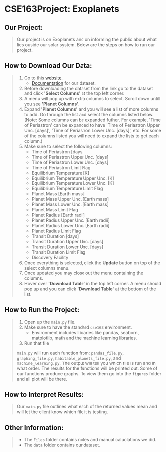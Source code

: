 # CSE163Project: Exoplanets

## Our Project:
> Our project is on Exoplanets and on informing the public about what lies ouside our solar
> system. Below are the steps on how to run our project.

## How to Download Our Data:
> 1. Go to this [website](https://exoplanetarchive.ipac.caltech.edu/cgi-bin/TblView/nph-tblView?app=ExoTbls&config=planets).
>       * [Documentation](https://exoplanetarchive.ipac.caltech.edu/docs/API_exoplanet_columns.html)
>       for our dataset.
> 2. Before downloading the dataset from the link go to the dataset and click **'Select Columns'**
> at the top left corner.
> 3. A menu will pop up with extra columns to select. Scroll down untill you see **'Planet Columns'**.
> 4. Expand **'Planet Columns'** and you will see a list of more columns to add. Go through the list
> and select the columns listed below. (Note: Some columns can be expanded futher. For example,
> 'Time of Periastron' can be expanded to have 'Time of Periastron Upper Unc. [days]', 
> 'Time of Periastron Lower Unc. [days]', etc. For some of the columns listed you will need to expand
> the lists to get each column.)
> 5. Make sure to select the following columns:
>       * Time of Periastron [days]
>       * Time of Periastron Upper Unc. [days]
>       * Time of Periastron Lower Unc. [days]
>       * Time of Periastron Limit Flag
>       * Equilibrium Temperature [K]
>       * Equilibrium Temperature Upper Unc. [K]
>       * Equilibrium Temperature Lower Unc. [K]
>       * Equilibrium Temperature Limit Flag
>       * Planet Mass [Earth mass]
>       * Planet Mass Upper Unc. [Earth mass]
>       * Planet Mass Lower Unc. [Earth mass]
>       * Planet Mass Limit Flag
>       * Planet Radius [Earth radii]
>       * Planet Radius Upper Unc. [Earth radii]
>       * Planet Radius Lower Unc. [Earth radii]
>       * Planet Radius Limit Flag
>       * Transit Duration [days]
>       * Transit Duration Upper Unc. [days]
>       * Transit Duration Lower Unc. [days]
>       * Transit Duration Limit Flag
>       * Discovery Facility
> 6. Once everything is selected, click the **Update** button on top of the select columns menu.
> 7. Once updated you may close out the menu containing the columns.
> 7. Hover over **'Download Table'** in the top left corner. A menu should pop up and you can
>    click **'Download Table'** at the bottom of the list.

## How to Run the Project:
> 1. Open up the `main.py` file.
> 2. Make sure to have the standard `cse163` environment.
>       * Environment includes libraries like pandas, seaborn, matplotlib, math and the
>           machine learning libraries.
> 2. Run that file
> 
> `main.py` will run each function from: `pandas_file.py`, `graphing_file.py`,
> `habitable_planets_file.py`, and `machine_learning.py`. The output will tell you which file is
> run and in what order. The results for the functions will be printed out. Some of our functions
> produce graphs. To view them go into the `figures` folder and all plot will be there.

## How to Interpret Results:
> Our `main.py` file outlines what each of the returned values mean and will let the client
> know which file it is testing. 

## Other Information:
> - The `Files` folder contains notes and manual caluclations we did.
> - The `data` folder contains our dataset.